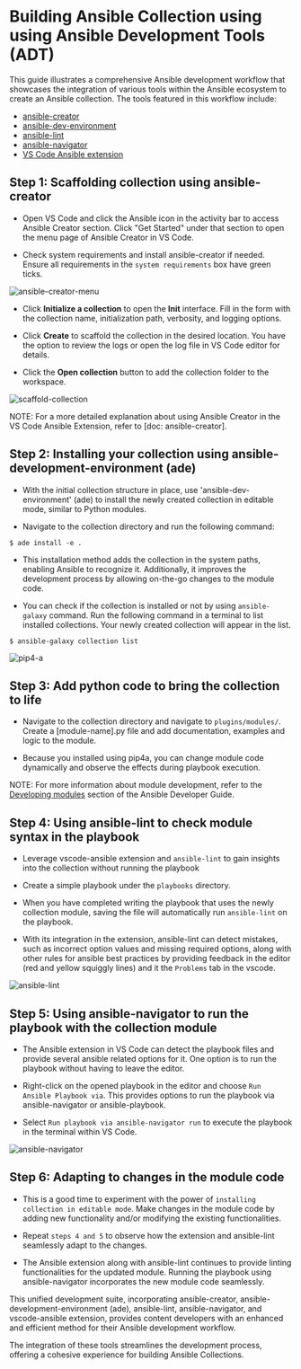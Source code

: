 # Building Ansible Collection using using Ansible Development Tools (ADT)

This guide illustrates a comprehensive Ansible development workflow that showcases the integration of various tools within the Ansible ecosystem to create an Ansible collection. The tools featured in this workflow include:

- [ansible-creator](https://github.com/ansible/ansible-creator)
- [ansible-dev-environment](https://github.com/ansible/ansible-dev-environment)
- [ansible-lint](https://github.com/ansible/ansible-lint)
- [ansible-navigator](https://github.com/ansible/ansible-navigator)
- [VS Code Ansible extension](https://github.com/ansible/vscode-ansible)

## Step 1: Scaffolding collection using ansible-creator

- Open VS Code and click the Ansible icon in the activity bar to access Ansible Creator section. Click "Get Started" under that section to open the menu page of Ansible Creator in VS Code.

- Check system requirements and install ansible-creator if needed. Ensure all requirements in the `system requirements` box have green ticks.

![ansible-creator-menu](../media/ansible-creator-menu-installed.png)

- Click **Initialize a collection** to open the **Init** interface. Fill in the form with the collection name, initialization path, verbosity, and logging options.

- Click **Create** to scaffold the collection in the desired location. You have the option to review the logs or open the log file in VS Code editor for details.

- Click the **Open collection** button to add the collection folder to the workspace.

![scaffold-collection](../media/create-collection.gif)

NOTE: For a more detailed explanation about using Ansible Creator in the VS Code Ansible Extension, refer to [doc: ansible-creator].

## Step 2: Installing your collection using ansible-development-environment (ade)

- With the initial collection structure in place, use 'ansible-dev-environment' (ade) to install the newly created collection in editable mode, similar to Python modules.

- Navigate to the collection directory and run the following command:

```console
$ ade install -e .
```

- This installation method adds the collection in the system paths, enabling Ansible to recognize it. Additionally, it improves the development process by allowing on-the-go changes to the module code.

- You can check if the collection is installed or not by using `ansible-galaxy` command. Run the following command in a terminal to list installed collections. Your newly created collection will appear in the list.

```console
$ ansible-galaxy collection list
```

![pip4-a](../media/pip4a-installation.gif)

## Step 3: Add python code to bring the collection to life

- Navigate to the collection directory and navigate to `plugins/modules/`. Create a [module-name].py file and add documentation, examples and logic to the module.

- Because you installed using pip4a, you can change module code dynamically and observe the effects during playbook execution.

NOTE: For more information about module development, refer to the [Developing modules](https://docs.ansible.com/ansible/latest/dev_guide/developing_modules_general.html) section of the Ansible Developer Guide.

## Step 4: Using ansible-lint to check module syntax in the playbook

- Leverage vscode-ansible extension and `ansible-lint` to gain insights into the collection without running the playbook

- Create a simple playbook under the `playbooks` directory.

- When you have completed writing the playbook that uses the newly collection module, saving the file will automatically run `ansible-lint` on the playbook.

- With its integration in the extension, ansible-lint can detect mistakes, such as incorrect option values and missing required options, along with other rules for ansible best practices by providing feedback in the editor (red and yellow squiggly lines) and it the `Problems` tab in the vscode.

![ansible-lint](../media/ansible-lint.gif)

## Step 5: Using ansible-navigator to run the playbook with the collection module

- The Ansible extension in VS Code can detect the playbook files and provide several ansible related options for it. One option is to run the playbook without having to leave the editor.

- Right-click on the opened playbook in the editor and choose `Run Ansible Playbook via`. This provides options to run the playbook via ansible-navigator or ansible-playbook.

- Select `Run playbook via ansible-navigator run` to execute the playbook in the terminal within VS Code.

![ansible-navigator](../media/ansible-navigator-run.gif)

## Step 6: Adapting to changes in the module code

- This is a good time to experiment with the power of `installing collection in editable mode`. Make changes in the module code by adding new functionality and/or modifying the existing functionalities.

- Repeat `steps 4 and 5` to observe how the extension and ansible-lint seamlessly adapt to the changes.

- The Ansible extension along with ansible-lint continues to provide linting functionalities for the updated module. Running the playbook using ansible-navigator incorporates the new module code seamlessly.

This unified development suite, incorporating ansible-creator, ansible-development-environment (ade), ansible-lint, ansible-navigator, and vscode-ansible extension, provides content developers with an enhanced and efficient method for their Ansible development workflow.

The integration of these tools streamlines the development process, offering a cohesive experience for building Ansible Collections.
